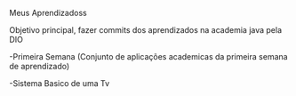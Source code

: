 Meus Aprendizadoss

Objetivo principal, fazer commits dos aprendizados na academia java pela DIO

-Primeira Semana (Conjunto de aplicações academicas da primeira semana de aprendizado)

-Sistema Basico de uma Tv